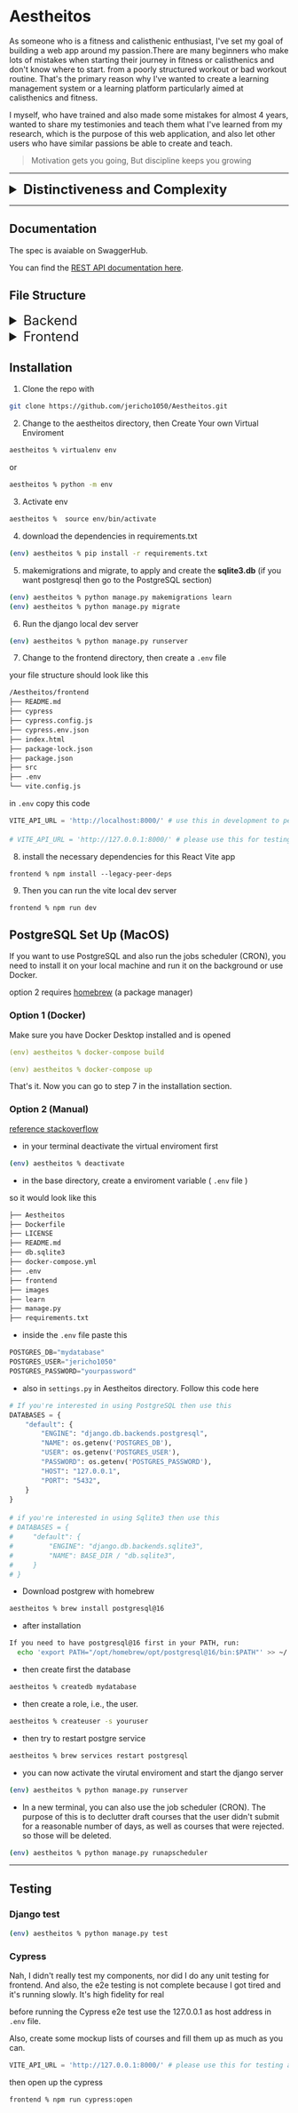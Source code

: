 # Aestheitos

As someone who is a fitness and calisthenic enthusiast, I've set my goal of building a web app around my passion.There are many beginners who make lots of mistakes when starting their journey in fitness or calisthenics and don't know where to start. from a poorly structured workout or bad workout routine. That's the primary reason why I've wanted to create a learning management system or a learning platform particularly aimed at calisthenics and fitness.

I myself, who have trained and also made some mistakes for almost 4 years, wanted to share my testimonies and teach them what I've learned from my research, which is the purpose of this web application, and also let other users who have similar passions be able to create and teach.

> Motivation gets you going, But discipline keeps you growing

---
<!-- markdownlint-disable MD033 -->
<details>
<summary style="font-size: 1.7em; font-weight: bold"> Distinctiveness and Complexity </summary>

This project is an online learning platform dedicated to fitness and calisthenics. It allows users to enroll in training programs and courses created by verified users. Creating a course is never easy without a nice user interface.Each course includes a lecture, a training plan with workout demonstrations and a discussion or comment where users can interact with each other. The platform emphasizes community learning and engagement, making fitness education accessible and enjoyable for everyone. In addition, I've also implemented a blog where the admin or staff can create and post their own and let other users read the published blog. Of course, it should be easy to create a blog, in which I've integrated a WYSIWYG (What You See Is What You Get) for a nice UI/UX, which, in my opinion, is the reason why it is ***distinct*** from other apps.

Before I've started the implementation or coding of this project, I've first created my pseudocode, an outline, a class diagram for my models, watched some tutorials, read Django's Rest Framework (DRF), React and React-router documentation, etc. The main reason is that I wanted it to be interactive. Vite + React serves as the frontend, making this web app a Single Page. via communicating through the backend server with its rest endpoints, which is Django.

In my outline i have my own **specifications** (features) for my project, as follows:

> I'll just keep it short, :D

- **Models**: User, Blog, BlogComments Course, CourseComments, UserProgress, CourseContent,Section, SectionItem, Workouts, WrongExerciseForm, CorrectExerciseForm and Enrollment.
- **Register**: allows users to create or register for an account.
- **Create Course**: Users that are signed should be able to create their own training program or course by visiting the Create page.
  - Instructors should be able to provide a title, description, price, thumbnail, and difficulty level (beginner, intermediate, and advanced) for this course.
  - provide an overview structure (e.g., specify how many weeks or how long this course is, or provide valuable information and education) via a video or a lecture.
  - Instructors can create a section or accordion / modal specifying its frequency, i.e., how many times per week or how often it should be done from range (x, y), or their own heading / description
    - should provide details of the workout from top to bottom inside of our modal.
    - Should be able to add an accordion item or section item with its content either the workout routine or a readme / lecture
  - The User should be presented with a submit for review button.
  - Wysiwyg textfields? (optional feature).
- **Pending Courses**: Admins and staff should be able to visit a Pending page.displays all courses with the status pending.
  - Admins or staff should be able to review whether to approve a course or reject it.
  - Accepted and reviewed courses must notify the creator or instructor of that particular course.
- **Course Catalog**: Index page, where a list of available courses created by instructors is displayed. Each course must include a title, description, thumbnail, difficulty level, number of enrollees, rating, and posted time. All users can see this.
  - display the average course’s rating i.e the no. stars.
  - Sorted by Popularity and Recent.
- **Search**: :  Allow the user to type a query into the search box for a course.
  - if query similarly matches a course , display the course results.
  - clicking on any result course should redirect the user.
- **Course**: Clicking a course should redirect the user to a page where they can view the course’s details.
  - The user that is signed in and enrolled should be able to see the content where its elements (title, images, description, sections/modals, etc.) should be displayed; if not, don’t show the remaining content and ask the user to create an account or have them sign in ‘IF NOT AUTHENTICATED’, or if they are not enrolled,  ask the user to enroll.
  - Users that are signed in should also be able to track and manage their progress by marking the section / week as complete or checked (if enrolled).
  - User that are authenticated or signed and enrolled should be able to rate the program/course (from 1-5 scale).
  - If enrolled, display a checkbox per section in course content for progress tracking.
  - Instructors (creators of the course) and admins and staff should be able to remove or delete the course by displaying a delete button form.
  - Instructors (creator of the course) and admin and staff should be able to edit or modify the course, displaying a edit button form that causes them to redirect to another route.
- **Edit**: The admins or the authenticated Users should be able to edit the Courses or Blogs via redirecting them.
  - Instructor (creator of the course) or Author (creator of the blog)  should be able to edit by clicking **EDIT** button in the course content page and modify their work.
- **Delete**: Instructor (creator of the course) or Author (creator of the blog) should be able to delete by clicking **DELETE** button in the course content page or blog and delete their work
  - Only the creator of the course and staff can delete the course instance.
  - Only the staff can delete the blog instance
- *optional* **Animation**: Use ReactSpring for the home page implemented it yourself through trial and error
- **Enrollment**: Users who are authenticated should be able to enroll in a course.
  - Instructors shouldn’t be able to enroll in their own course ( but can enroll in other’s course)
- **Enrolled page**: Users who are signed should be able to visit an enrolled page and track their progress.
  - Users can remove it by unenrolling the course.
  - Display each course’s progress bar.
- **Comments**: Allows users to comment on course material and on a blog post.
  - Users who are authenticated should be able to comment on course material or blog post if not redirected to log in.
  - Users can reply to each other (replies should be indented).
  - Users should be able to click a edit button and modify their comment
  - They should be able to click a delete button and delete their comment
- **Create Blog**: Staff or superusers who are signed in should be able to write a new blog in an editor via its route and then click the submit post button.
  - Allows Staffs or Superuser to post a blog, which, if logged in, should be displayed with an editor and so that they can create their own blog.
  - Implement a wysiwyg editor using Quill for User experience and functionality
- **Blogs**: Users should be able to see all Blog posts from users, with the most recent posts first
- **Pagination**: On the page that display courses and blogs, for courses there should be only be 15 cards and 10 blog post on a page. If there are more than that, A “Next” button should appear to take the user to the next page of courses or blog posts (which should be older than the current page of courses and blog posts). if not on the first page, a “Previous” button should appear to take the user to the previous page as well

Well, besides all these, I've probably forgotten to document some other features. and went beyond the scope of my specification or outline.

This is my class diagram or database schema for my models. However, my models are changing often, so this is not updated or reflected to my django models.

![Class diagram of my Django model that i've created in lucidchart](/images/images/Capstone-2.jpeg)
  
Here's also my rough idea or flowchart of how a user might interact with my system, and this is just my plan, so everything might not be accurate and apply to the system itself:

![Flowchart of my LMS that i've created in lucidchart](/images/images/APP%20FLOW%20-%20UI%20FLOW.jpeg)
![Flowchart of my LMS that i've created in lucidchart](/images/images/APP%20FLOW%20-%20UI%20FLOW-2.jpeg)

So to simplify the scribble above, it's actually just an MVC pattern. DRF is the controlller and the model, while our React app is the view in this case.

![MVC ARCHITECTURE PATTERN IMAGE](images/images/1700972779305.png)

Lastly, this is the **NOT** final of my UI tree. This is just a plan that I had in mind; however, it changed when I read the documentation for the React router. My real implementation is very far from this:

![UI TREE of my Frontend that i've created in lucidchart](/images/images/Capstone%20UI%20TREE%20-%20hiearchy%20(React).jpeg)

Based on my explanations and everything that I've included, I would say that my project is fairly complex, if not much more complex than the given project that I've done in CS50W.

</details>

---

## Documentation

The spec is avaiable on SwaggerHub.

You can find the [REST API documentation here](https://app.swaggerhub.com/apis-docs/jerichokunserrano_gmail.com/AestheitosLMS/1.0.0).

## File Structure

<!-- markdownlint-disable MD033 -->
<details>

<summary style="font-size: 1.7em"> Backend </summary>

The Django Rest Framework makes it easier for us to design an API for CRUD (Create, Read, Update and Delete) operations.

## learn app

```None
learn
├── __pycache__
├── management
|  ├── __pycache
|  ├── runapscheduler
├──  migrations
├──  __init__.py 
├──  .gitignore 
├──  admin.py
├──  apps.py 
├──  custom_serializer.py
├──  helpers.py
├──  models.py
├──  serializers.py
├──  test_api.py
├──  test_api2.py
├──  test_models.py
├──  urls.py
└──  views.py
```

### `.gitignore`

Tells Git don't track files in here to be pushed.

### `admin.py`

Register models for Django's admin interface

```python
# existing code

admin.site.register(User)
admin.site.register(UserProgress)
admin.site.register(Course)
admin.site.register(CourseContent)
admin.site.register(CourseRating)
admin.site.register(CourseComments)

# existing code
```

### `helpers.py`

Helper Functions for Authentication, Lookup, and Custom Mixin, which are just overriden methods (polymorphism) to be used for inheritance

```python
# existing code

def user_authentication(request):
    """
    Validating token for authentication purposes.
    Ensure that the user is logged in.

    return user instance
    """

    token = request.COOKIES.get("jwt")

    if not token:
        raise AuthenticationFailed("Unauthenticated!")

    try:
        payload = jwt.decode(token, key="secret", algorithms=["HS256"])
    except jwt.ExpiredSignatureError:
        raise AuthenticationFailed("Unauthenticated!")

    user = User.objects.filter(id=payload["id"]).first()

    return user

def is_valid_ownership(user, course_id):
    """
    we check if this course belongs to the instructor(creator of the course)
    """
    # existing code...

class CreateAPIMixin(CreateModelMixin):
    """
    Apply this mixin for APIView that requires authentication before creating
    This is to override exisitng create method (Polymorphism).
    """

    def perform_create(self, serializer):
        user = user_authentication(self.request)

        # checking for additional arguements i.e pk so that our method will be flexible/ resuable for different serializers
        parameters = inspect.signature(serializer.save_with_auth_user).parameters
        if "pk" in parameters:
            try:
                serializer.save_with_auth_user(user, self.kwargs["pk"])
            except KeyError:
                serializer.save_with_auth_user(user, None)
        else:
            serializer.save_with_auth_user(user)

# existing code
```

### `models.py`

Django Models, or entities in the database, also created a custom method such as

```python
delete_with_auth_user(self, user):
    # if instance is not created by user 
    # raises an authentication failed
```

for instances that were only deleted by their creator.

```python
# existing code

class User(AbstractUser):
    # existing code

# other code

class Course(models.Model):
    """
    Represents a course in the learning platform.
    """

    STATUS_CHOICES = [
        ("P", "Pending"),
        ("A", "Approved"),
        ("R", "Rejected"),
    ]

    DIFFICULTY_CHOICES = [
        ("BG", "Beginner"),
        ("IN", "Intermediate"),
        ("AD", "Advanced"),
    ]
    title = models.CharField(max_length=100)
    description = models.TextField()
    thumbnail = models.ImageField(upload_to="images/", null=True, blank=True)
    difficulty = models.CharField(max_length=2, choices=DIFFICULTY_CHOICES)
    course_created = models.DateTimeField(auto_now_add=True)
    course_updated = models.DateTimeField(auto_now_add=True)
    created_by = models.ForeignKey(
        "User", on_delete=models.CASCADE, related_name="creator"
    )
    status = models.CharField(max_length=1, choices=STATUS_CHOICES, default="P")

    def __str__(self):
        return f"( id: {self.id}) Course: {self.title}. By {self.created_by.username}"

    def delete_with_auth_user(self, user):
        if self.created_by != user:
            raise AuthenticationFailed("Not allowed to delete")
        self.delete()

    def course_rating_average(self):
        return self.course_rating.aggregate(Avg('rating'))['rating__avg']

# existing code

```

### `serializers.py`

> Serializers allow complex data such as querysets and model instances to be converted to native Python datatypes that can then be easily rendered into JSON, XML or other content types. Serializers also provide deserialization, allowing parsed data to be converted back into complex types, after first validating the incoming data.
> The ModelSerializer class provides a shortcut that lets you automatically create a Serializer class with fields that correspond to the Model fields. - [**Django Rest Framework**](https://www.django-rest-framework.org/api-guide/serializers/#modelserializer)

In addition, I have created my own save method, which is similar to the delete method in `models.py`, i.e.

```python
def save_with_auth_user(self, user, pk, update=False):

    if self.instance.course.created_by != user:
        raise AuthenticationFailed("Not allowed to modify")
    self.save()
```

```python
# existing code

class UserSerializer(ModelSerializer):
    class Meta:
        model = User
        fields = "__all__"
        extra_kwargs = {"password": {"write_only": True}}

    # hashes password
    def create(self, validated_data):
        password = validated_data.pop("password", None)
        instance = self.Meta.model(**validated_data)
        if password is not None:
            instance.set_password(password)
        instance.save()
        return instance

# other code

class CourseSerializer(ModelSerializer):
    average_rating = serializers.SerializerMethodField()
    class Meta:
        model = Course
        fields = "__all__"
        read_only_fields = ["created_by"]

    def save_with_auth_user(self, user, pk, update=False):

        if update:
            # Check if 'read' is the only field being updated
            if set(self.validated_data.keys()) == {"read"}:
                self.instance.read = self.validated_data.get("read")
                self.instance.save(update_fields=["read"])
                return

            if "status" in self.validated_data and not user.is_staff:
                raise AuthenticationFailed("Only staff can change the status")

            if user.is_superuser or user.is_staff:
                self.save()
            elif self.instance.created_by == user:
                self.save()
            else:
                raise AuthenticationFailed("Not allowed to modify")

            self.save()
            return
        self.save(created_by=user)

# existing code
```

An example of this is that before saving the instance's data, the function will first check if this instance belongs to the user and raise an authentication failure if not.

```cURL
curl --location --request PATCH 'http://127.0.0.1:8000/course/55' \
--header 'Cookie: jwt=someJWTToken; access=someAccessToken; refresh=someRefreshToken' \
--header 'Content-Type: application/json' \
--data '{
    "title": "test for a change",
    "description": "test change",
    "thumbnail": null,
    "difficulty": "IN",
    "price": "123.00",
    "weeks": 123,
    "is_draft": false,
    "read": true
}'
```

```JSON
{
    "detail": "Not allowed to modify"
}
```

### `test_api.py`

Client testing is an important part of ensuring clients are able to perform certain operations.
This file contains test cases. utilizing the [DRF's API test cases](https://www.django-rest-framework.org/api-guide/testing/#api-test-cases)

### `test_api2.py`

This is just an extension for ```test_api.py```, which continues the remaining API testing.

### `test_models.py`

Django Testing: Ensure that Django models or databases work correctly as intended using assertions.

### `urls.py`

This contains all of our endpoints for the generic views that are in the ```views.py```.
The as_view():
> Store the original class on the view function.
>This allows us to discover information about the view when we do URL reverse lookups. Used for breadcrumb generation.

In simpler terms, the as_view() method is used with class-based views. This method converts a class into a view function that can be called when processing a request.

```python
# existing code

app_name = "learn"
urlpatterns = [

    # API CALLS
    path("register", RegisterView.as_view(), name="register"),
    path("login", LoginView.as_view(), name="login"),
    path("logout", LogoutView.as_view(), name="logout"),
    path("user/courses/progress", UserProgressList.as_view(), name="progress-list"),
    path("user/course/<int:pk>/progress", UserProgressDetail.as_view(), name="progress-detail"),
    path('courses', CourseList.as_view(), name='course-list'),
    path('course/<int:pk>/rate', CourseRatingView.as_view(), name="course-rating"),
    path('course/<int:pk>', CourseDetail.as_view(), name='course-detail'),
    path('course/<int:pk>/course-content', CourseContentDetail.as_view(), name='course-content'),
    path('workouts/course/<int:pk>', WorkoutList.as_view(), name="course-workout-list"),
    path('workout/<int:pk>/course', WorkoutDetail.as_view(), name="course-workout-detail"),
    # other route

]
```

### `views.py`

Last but not least, well, it's the main dish of our backend, or what i mean is the controller.
I've started coding with APIView, but I was repeating myself with the same operation for CRUD, and the code was very verbose, as it was very tedious to do.
in which I've decided to refactor it and use generic views as they are perfect for the CRUD pattern and applying the DRY (Don't Repeat Yourself) principle. though some exceptions are the register, login, and logout.

```python

class RegisterView(APIView):
    """
    Creates a newly Account
    """

    def post(self, request):
        serializer = UserSerializer(data=request.data)
        serializer.is_valid(raise_exception=True)
        serializer.save()
        return Response(serializer.data)

# other code

class CourseList(CreateAPIMixin, generics.ListCreateAPIView):
    """
    List all courses, or create a new course.
    """

    serializer_class = CourseSerializer
    queryset = Course.objects.all()
    pagination_class = CustomPagination

    # existing code


class CourseDetail(
    UpdateAPIMixin, DeleteAPIMixin, generics.RetrieveUpdateDestroyAPIView
):
    """
    Retrieve, update or delete a course instance
    """

    queryset = Course.objects.all()
    serializer_class = CourseSerializer

# existing code
```

Depending on the view if it's a suffix is List then often it's HTTP methods are GET and CREATE,
if it ends with Detail then often it has GET, PATCH OR PUT, and DELETE for that instance.

The pagination is only applied to CourseList (if there's a pagination = true argument) Or Enrollment views.

example:

```cURL

curl --location --request GET 'http://localhost:8000/courses?page=1&paginate=true' \
--header 'Cookie: jwt=someJWT.eyJpZCI6MTksImV4cCI6MTcwODY5OTQyNCwiaWF0IjoxNzA4MDk0NjI0fQ.WZ08AW0UHZ59TzVSHnp2wxX7z4IUhMn5FUZS_0Qxayc' \
--form 'title="testing testing is_Draft 2 123 "' \
--form 'description="fields hmmasdfafds"' \
--form 'difficulty="BG"' \
--form 'price="1"' \
--form 'weeks="3"' \
--form 'is_draft="false"'

```

```JSON
[
    {
        "id": 56,
        "average_rating": 1.0,
        "created_by_name": "jericho1050",
        "difficulty_display": "Beginner",
        "enrollee_count": 0,
        "title": "TEST",
        "description": "<p>TEST</p>",
        "thumbnail": null,
        "difficulty": "BG",
        "course_created": "2024-06-09",
        "course_updated": "2024-06-09T14:24:46.431690Z",
        "status": "A",
        "price": "0.00",
        "weeks": 3,
        "is_draft": false,
        "read": false,
        "created_by": 1
    },
    {
        //...course
    }
    {
        //...course
    }
    //etc
]
```

</details>

<details>
<summary style="font-size: 1.7em;">Frontend</summary>

We use Vite as our frontend tool for our single-page application.

## React App

Used [tree-cli](https://github.com/MrRaindrop/tree-cli?tab=readme-ov-file)

```None
 tree -l 3 -o out.txt --ignore 'dist, node_modules'
```

```None
/Aestheitos/frontend
├── README.md
├── cypress
|  ├── downloads
|  ├── e2e
|  |  ├── appBar.cy.js
|  |  ├── course.cy.js
|  |  ├── createCourse.cy.js
|  |  ├── index.cy.js
|  |  ├── signIn.cy.js
|  |  └── signUp.cy.js
|  ├── fixtures
|  |  ├── example.json
|  |  ├── profile.json
|  |  └── user.json
|  └── support
|     ├── commands.js
|     ├── component-index.html
|     ├── component.js
|     └── e2e.js
├── cypress.config.js
├── cypress.env.json
├── index.html
├── package-lock.json
├── package.json
├── src
|  ├── atoms
|  |  ├── accordionsAtom.jsx
|  |  ├── isErrorAtom.jsx
|  |  ├── profilePictureAtom.jsx
|  |  ├── snackbarAtom.jsx
|  |  ├── workoutDescriptionAtom.jsx
|  |  └── workoutsAtom.jsx
|  ├── components
|  |  ├── Accordion.jsx
|  |  ├── AccordionItem.jsx
|  |  ├── AddAccordion.jsx
|  |  ├── AddAccordionItem.jsx
|  |  ├── Appbar.jsx
|  |  ├── AreYouSureDialog.jsx
|  |  ├── AuthenticationWall.jsx
|  |  ├── Carousel.jsx
|  |  ├── CorrectFormDialog.jsx
|  |  ├── CourseCard.jsx
|  |  ├── CourseTitleTextField.jsx
|  |  ├── CreateCorrectFormDialog.jsx
|  |  ├── CreateWrongFormDialog.jsx
|  |  ├── CustomLinearProgress.jsx
|  |  ├── DescriptionTextField.jsx
|  |  ├── DifficultySelectForm.jsx
|  |  ├── Footer.jsx
|  |  ├── FormattedInput.jsx
|  |  ├── InputFileUpload.jsx
|  |  ├── LectureReadMeTextFields.jsx
|  |  ├── OverviewTextField.jsx
|  |  ├── PreviewCourseTextField.jsx
|  |  ├── ProgressMobileStepper.jsx
|  |  ├── SearchBar.jsx
|  |  ├── Snackbar.jsx
|  |  ├── WeeksTextField.jsx
|  |  ├── WorkoutCard.jsx
|  |  ├── WrongFormDialog.jsx
|  |  ├── csrftoken.jsx
|  |  └── protectedRoute.jsx
|  ├── contexts
|  |  ├── IsLoadingContext.jsx
|  |  └── authContext.jsx
|  ├── courses.js
|  ├── divider.css
|  ├── error-page.jsx
|  ├── helper
|  |  ├── atomFactory.jsx
|  |  ├── determineIntent.js
|  |  ├── getEmbedUrl.jsx
|  |  ├── parseDateTime.jsx
|  |  ├── persistJWT.jsx
|  |  ├── quillModule.jsx
|  |  ├── scrollToHashElement.jsx
|  |  ├── truncateText.js
|  |  ├── useRefreshToken.jsx
|  |  └── verifySignature.js
|  ├── index.css
|  ├── main.jsx
|  ├── routes
|  |  ├── approve-course.jsx
|  |  ├── blog.jsx
|  |  ├── blogs.jsx
|  |  ├── course.jsx
|  |  ├── create-blog.jsx
|  |  ├── create-course.jsx
|  |  ├── destroy-blog.jsx
|  |  ├── destroy-course.jsx
|  |  ├── edit-blog.jsx
|  |  ├── edit-course.jsx
|  |  ├── enrolled.jsx
|  |  ├── index.jsx
|  |  ├── pending.jsx
|  |  ├── privacy.jsx
|  |  ├── profile.jsx
|  |  ├── reject-course.jsx
|  |  ├── root.jsx
|  |  ├── signin.jsx
|  |  ├── signup.jsx
|  |  └── terms.jsx
|  ├── static
|  |  ├── editor
|  |  └── images
|  └── stories
|     ├── Accordion.stories.jsx
|     ├── AccordionCreate.stories.jsx
|     ├── AccordionItem.stories.jsx
|     ├── AddAccordion.stories.jsx
|     ├── AddAccordionItem.stories.jsx
|     ├── AreYouSureDialog.stories.jsx
|     ├── AuthenticationWall.stories.jsx
|     ├── Button.jsx
|     ├── Button.stories.js
|     ├── Carousel.stories.jsx
|     ├── Configure.mdx
|     ├── CorrectFormDialog.stories.jsx
|     ├── CourseCard.stories.jsx
|     ├── CourseTitleTextField.stories.jsx
|     ├── CreateCorrectFormDialog.stories.jsx
|     ├── CreateWrongFormDialog.stories.jsx
|     ├── CustomLinearProgress.stories.jsx
|     ├── DescriptionTextField.stories.jsx
|     ├── DifficultySelectForm.stories.jsx
|     ├── Footer.stories.jsx
|     ├── FormattedInput.stories.jsx
|     ├── Header.jsx
|     ├── Header.stories.js
|     ├── InputFileUpload.stories.jsx
|     ├── LectureReadMeTextFields.stories.jsx
|     ├── OverviewTextField.stories.jsx
|     ├── Page.jsx
|     ├── Page.stories.js
|     ├── ProgressMobileStepper.stories.jsx
|     ├── WeeksTextField.stories.jsx
|     ├── WorkoutCard.stories.jsx
|     ├── WrongFormDialog.stories.jsx
|     ├── assets
|     ├── button.css
|     ├── header.css
|     └── page.css
└── vite.config.js

directory: 1898 file: 5645

ignored: directory (208)
```

## Components

If you want a detailed and interactive comprehension of my components, I would recommend opening up the storybook (though I am being lazy about documenting the frontend).

Go  to the frontend directory

```node
aestheitos % cd frontend
```

once you're in here

```node
frontend %
```

Then run this

```node
frontend % npm run storybook
```

### Note

Since I'm using ReactQuill (and the package is still using a lower version of React), most of the time in the create-course and edit-course routes. It's kind of broken here in the storybook, so it doesn't look what I would expect.

Some components are unavailable to be auto-docs generated, which is kinda of disappointing also because of some error preventing me to mount them.

`null is not an object (evaluating 'theme.breakpoints')` this is because of the searchbar component

so i would just list them here.

```jsx
Appbar.jsx
```

and

```jsx
SearchBar.jsx
```

## Routes

### `main.jsx`

In main.jsx, if you already have prior knowledge of how the React router works, then it's pretty much self-explanatory of what's going on.i would recommend reading the [react router's tutorial](https://reactrouter.com/en/main/start/tutorial)

I've based my frontend's routing on React Router's tutorial, which I've pretty much found a nice read and am able to understand how this works.

```jsx
const router = createBrowserRouter([
  {
    path: "/",
    element: <Root />,
    errorElement: <ErrorPage />,
    loader: rootLoader,
    action: rootAction,
    children: [
      {
        errorElement: <ErrorPage />,
        children: [
          {
            index: true,
            element: <Index />,
            loader: indexLoader,
          },
          {
            path: "course/:courseId",
            element: <Course />,
            loader: courseLoader,
            action: courseAction,
          },
          {
            path: "profile/user/:userId",
            element: <Profile />,
            loader: profileLoader,
          },
          // existing codes here
        ],
      },
      {
        element: <ProectedRoute />,
        errorElement: <ErrorPage />,
        children: [
          {
            path: "course/create",
            element: <CreateCourse />,
            action: createCourseAction,
          },
          {
            path: "course/:courseId/edit",
            element: <EditCourse />,
            loader: editCourseLoader,
            action: editCourseAction,
          },
          // existing codes here
        ]
      }
]);
```

</details>

## Installation

1. Clone the repo with

```bash
git clone https://github.com/jericho1050/Aestheitos.git
```

2. Change to the aestheitos directory, then Create Your own Virtual Enviroment

```bash
aestheitos % virtualenv env
```

or

```bash
aestheitos % python -m env
```

3. Activate env

```bash
aestheitos %  source env/bin/activate
```

4. download the dependencies in requirements.txt

```bash
(env) aestheitos % pip install -r requirements.txt
```

5. makemigrations and migrate, to apply and create the **sqlite3.db** (if you want postgresql then go to the PostgreSQL section)

```bash
(env) aestheitos % python manage.py makemigrations learn
(env) aestheitos % python manage.py migrate
```

6. Run the django local dev server

```bash
(env) aestheitos % python manage.py runserver
```

7. Change to the frontend directory, then create a `.env` file

your file structure should look like this

```bash
/Aestheitos/frontend
├── README.md
├── cypress
├── cypress.config.js
├── cypress.env.json
├── index.html
├── package-lock.json
├── package.json
├── src
├── .env
└── vite.config.js
```

in `.env` copy this code

```python
VITE_API_URL = 'http://localhost:8000/' # use this in development to persist the set Cookies i.e JWT 

# VITE_API_URL = 'http://127.0.0.1:8000/' # please use this for testing as localhost cause some CORS error
```

8. install the necessary dependencies for this React Vite app

```npm
frontend % npm install --legacy-peer-deps
```

9. Then you can run the vite local dev server

```npm
frontend % npm run dev
```

## PostgreSQL Set Up  (MacOS)

If you want to use PostgreSQL and also run the jobs scheduler (CRON), you need to install it on your local machine and run it on the background or use Docker.

option 2 requires [homebrew](https://brew.sh) (a package manager)

### Option 1 (Docker)

Make sure you have Docker Desktop installed and is opened

```yaml
(env) aestheitos % docker-compose build
```

```yaml
(env) aestheitos % docker-compose up
```

That's it. Now you can go to step 7 in the installation section.

### Option 2 (Manual)

[reference stackoverflow](https://stackoverflow.com/a/70941627/23952603)

- in your terminal deactivate the virtual enviroment first
  
```bash
(env) aestheitos % deactivate
```

- in the base directory, create a enviroment variable ( `.env` file )

so it would look like this

``` bash
├── Aestheitos
├── Dockerfile
├── LICENSE
├── README.md
├── db.sqlite3
├── docker-compose.yml
├── .env
├── frontend
├── images
├── learn
├── manage.py
├── requirements.txt
```


- inside the `.env` file paste this

```python
POSTGRES_DB="mydatabase"
POSTGRES_USER="jericho1050"
POSTGRES_PASSWORD="yourpassword"
```

- also in `settings.py` in Aestheitos directory. Follow this code here
  
```python
# If you're interested in using PostgreSQL then use this
DATABASES = {
    "default": {
        "ENGINE": "django.db.backends.postgresql",
        "NAME": os.getenv('POSTGRES_DB'),
        "USER": os.getenv('POSTGRES_USER'),
        "PASSWORD": os.getenv('POSTGRES_PASSWORD'),
        "HOST": "127.0.0.1",
        "PORT": "5432",
    }
}

# if you're interested in using Sqlite3 then use this
# DATABASES = {
#     "default": {
#         "ENGINE": "django.db.backends.sqlite3",
#         "NAME": BASE_DIR / "db.sqlite3",
#     }
# }
```

- Download postgrew with homebrew

```bash
aestheitos % brew install postgresql@16
```

- after installation
  
```bash
If you need to have postgresql@16 first in your PATH, run:
  echo 'export PATH="/opt/homebrew/opt/postgresql@16/bin:$PATH"' >> ~/.zshrc
```

- then create first the database

```bash
aestheitos % createdb mydatabase
```

- then create a role, i.e., the user.

```bash
aestheitos % createuser -s youruser 
```

- then try to restart postgre service
  
```bash
aestheitos % brew services restart postgresql
```

- you can now activate the virutal enviroment and start the django server

```bash
(env) aestheitos % python manage.py runserver
```

- In a new terminal, you can also use the job scheduler (CRON). The purpose of this is to declutter draft courses that the user didn't submit for a reasonable number of days, as well as courses that were rejected. so those will be deleted.

```bash
(env) aestheitos % python manage.py runapscheduler
```

---

## Testing

### Django test

```bash
(env) aestheitos % python manage.py test
```

### Cypress

Nah, I didn't really test my components, nor did I do any unit testing for frontend. And also, the e2e testing is not complete because I got tired and it's running slowly. It's high fidelity for real

before running the Cypress e2e test use the 127.0.0.1 as host address in `.env` file.

Also, create some mockup lists of courses and fill them up as much as you can.

``` python
VITE_API_URL = 'http://127.0.0.1:8000/' # please use this for testing as localhost cause some CORS error
```

then open up the cypress

```bash
frontend % npm run cypress:open
```

